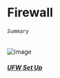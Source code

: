 # Firewall
###### `Summary`
![image](https://user-images.githubusercontent.com/68082012/132260610-ab7a5cdb-f539-4c36-b54b-b23bbecfc023.png)

##### [UFW Set Up](https://www.digitalocean.com/community/tutorials/how-to-set-up-a-firewall-with-ufw-on-ubuntu-14-04)